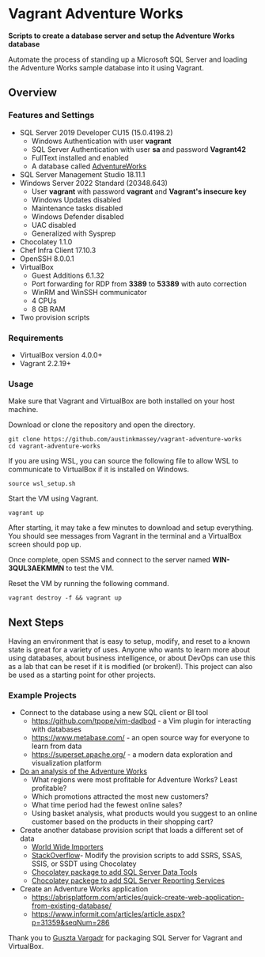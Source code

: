 # Vagrant Adventure Works

**Scripts to create a database server and setup the Adventure Works database**

Automate the process of standing up a Microsoft SQL Server and loading the Adventure Works sample database into it using Vagrant.

## Overview
### Features and Settings
- SQL Server 2019 Developer CU15 (15.0.4198.2)
	 - Windows Authentication with user **vagrant**
	 - SQL Server Authentication with user **sa** and password **Vagrant42**
	 - FullText installed and enabled
	 - A database called [AdventureWorks](https://github.com/microsoft/sql-server-samples/tree/master/samples/databases/adventure-works)
- SQL Server Management Studio 18.11.1
- Windows Server 2022 Standard (20348.643)
	- User **vagrant** with password **vagrant** and **Vagrant's insecure key**
	- Windows Updates disabled
	- Maintenance tasks disabled
	- Windows Defender disabled
	- UAC disabled
	- Generalized with Sysprep
- Chocolatey 1.1.0
- Chef Infra Client 17.10.3
- OpenSSH 8.0.0.1
- VirtualBox
	- Guest Additions 6.1.32
	- Port forwarding for RDP from **3389** to **53389** with auto correction
	- WinRM and WinSSH communicator
	- 4 CPUs
	- 8 GB RAM
- Two provision scripts

### Requirements
- VirtualBox version 4.0.0+
- Vagrant 2.2.19+

### Usage
Make sure that Vagrant and VirtualBox are both installed on your host machine.

Download or clone the repository and open the directory.

    git clone https://github.com/austinkmassey/vagrant-adventure-works
    cd vagrant-adventure-works
   
If you are using WSL, you can source the following file to allow WSL to communicate to VirtualBox if it is installed on Windows.

    source wsl_setup.sh
 
Start the VM using Vagrant.

    vagrant up

After starting, it may take a few minutes to download and setup everything. You should see messages from Vagrant in the terminal and a VirtualBox screen should pop up.

Once complete, open SSMS and connect to the server named **WIN-3QUL3AEKMMN** to test the VM.

Reset the VM by running the following command.

    vagrant destroy -f && vagrant up

## Next Steps
Having an environment that is easy to setup, modify, and reset to a known state is great for a variety of uses. Anyone who wants to learn more about using databases, about business intelligence, or about DevOps can use this as a lab that can be reset if it is modified (or broken!). This project can also be used as a starting point for other projects.

### Example Projects
- Connect to the database using a new SQL client or BI tool
	- https://github.com/tpope/vim-dadbod - a Vim plugin for interacting with databases
	- https://www.metabase.com/ - an open source way for everyone to learn from data
	- https://superset.apache.org/ - a modern data exploration and visualization platform
- [Do an analysis of the Adventure Works](https://www.researchgate.net/profile/Mafas-Raheem/publication/340000083_Descriptive_and_Predictive_Analytics_on_Adventure_Works_Cycle_A_Corporate_Decision_Making/links/5e72091c92851c93e0aa7dd7/Descriptive-and-Predictive-Analytics-on-Adventure-Works-Cycle-A-Corporate-Decision-Making.pdf?origin=publication_detail)
	- What regions were most profitable for Adventure Works? Least profitable?
	- Which promotions attracted the most new customers?
	- What time period had the fewest online sales?
	- Using basket analysis, what products would you suggest to an online customer based on the products in their shopping cart?
- Create another database provision script that loads a different set of data
	- [World Wide Importers](https://docs.microsoft.com/en-us/sql/samples/wide-world-importers-what-is?view=sql-server-ver15)
	- [StackOverflow](https://www.brentozar.com/archive/2015/10/how-to-download-the-stack-overflow-database-via-bittorrent/)- Modify the provision scripts to add SSRS, SSAS, SSIS, or SSDT using Chocolatey
	- [Chocolatey package to add SQL Server Data Tools ](https://community.chocolatey.org/packages/visualstudio2017sql/)
	- [Chocolatey packege to add SQL Server Reporting Services](https://community.chocolatey.org/packages/ssrs-2019)
- Create an Adventure Works application
	- https://abrisplatform.com/articles/quick-create-web-application-from-existing-database/
	- https://www.informit.com/articles/article.aspx?p=31359&seqNum=286


Thank you to [Guszta Vargadr](https://app.vagrantup.com/gusztavvargadr/boxes/sql-server-2019-developer-windows-server/versions/2019.2102.2204/%20gusztavvargadr/sql-server-2019-developer-windows-server) for packaging SQL Server for Vagrant and VirtualBox.
